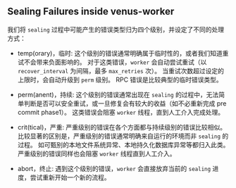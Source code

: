## Sealing Failures inside venus-worker
我们将 `sealing` 过程中可能产生的错误类型归为四个级别，并设定了不同的处理方式：
- temp(orary)，临时:
  这个级别的错误通常明确属于临时性的，或者我们知道重试不会带来负面影响的。
  对于这类错误，`worker` 会自动尝试重试（以 `recover_interval` 为间隔，最多 `max_retries` 次）。
  当重试次数超过设定的上限时，会自动升级到 `perm` 级别。
  RPC 错误是比较典型的临时错误类型。

- perm(anent)，持续:
  这个级别的错误通常出现在 `sealing` 的过程中，无法简单判断是否可以安全重试，或一旦修复会有较大的收益（如不必重新完成 pre commit phase1）。
  这类错误会阻塞 `worker` 线程，直到人工介入完成处理。

- crit(tical)，严重:
  严重级别的错误在各个方面都与持续级别的错误比较相似。
  比较显著的区别是，严重级别的错误通常明确来自运行的环境而非 `sealing` 的过程。
  如可甄别的本地文件系统异常、本地持久化数据库异常等都归入此类。
  严重级别的错误同样也会阻塞 `worker` 线程直到人工介入。


- abort，终止:
  遇到这个级别的错误，`worker` 会直接放弃当前的 `sealing` 进度，尝试重新开始一个新的流程。
